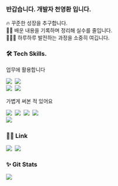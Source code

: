 ### 반갑습니다. 개발자 천영환 입니다.

<p align="left"> 
  🔥 꾸준한 성장을 추구합니다. <br>
  ✍🏻 배운 내용을 기록하며 정리해 실수를 줄입니다. <br>
  👩🏻‍💻 하루하루 발전하는 과정을 소중히 여깁니다.<br>
</p>

<h3 align="left">🛠 Tech Skills. </h3>

<p align="left"> 업무에 활용합니다 </p>
<p align="left"> 
  <img src="https://img.shields.io/badge/Unreal%20Engine-000000?style=flat-square&logo=UnrealEngine&logoColor=white"/>&nbsp 
  <img src="https://img.shields.io/badge/Linux-FCC624?style=flat-square&logo=Linux&logoColor=white"/>&nbsp
  <br> 
  <img src="https://img.shields.io/badge/Git-181717?style=flat-square&logo=Git&logoColor=white"/>&nbsp 
  <img src="https://img.shields.io/badge/GitHub_Desktop-181717?style=flat-square&logo=Git&logoColor=white"/>&nbsp 
</p>

<p align="left"> 가볍게 써본 적 있어요 </p>
<p align="left"> 
  <img src="https://img.shields.io/badge/Javascript-E6B400?style=flat-square&logo=JavaScript&logoColor=white&labelColor=E6B400"/>&nbsp 
  <img src="https://img.shields.io/badge/React-09D3AC?style=flat-square&logo=Create React App&logoColor=white"/>&nbsp 
  <img src="https://img.shields.io/badge/Mysql-4479A1?style=flat-square&logo=MySql&logoColor=white"/>&nbsp
  <img src="https://img.shields.io/badge/NGINX-000000?style=flat-square&logo=NGINX&logoColor=white"/>&nbsp 
    <br> 
    <img src="https://img.shields.io/badge/Figma-FFA500?style=flat-square&logo=Figma&logoColor=white"/>&nbsp 


</p>

<h3 align="left">✍🏻 Link </h3>
<p align="left">
  <a href="https://doubter.tistory.com/"><img src="https://img.shields.io/badge/Tistory%20Blog-11B48A?style=flat-square&logo=Tistory&logoColor=white"/></a>&nbsp
  <a href="mailto:younghawn6868@gmail.com"><img src="https://img.shields.io/badge/Gmail-d14836?style=flat-square&logo=Gmail&logoColor=white&link=younghawn6868@gmail.com"/></a>
</p>

<h3 align="left">✨ Git Stats</h3>
<p align="left">
  <a href="https://github.com/anuraghazra/github-readme-stats"><img src="https://github-readme-stats.vercel.app/api?username=Chunyounghawn&count_private=true&show_icons=true&hide=stars"/></a>
</p>
